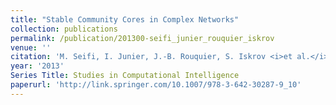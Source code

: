 ```yaml
---
title: "Stable Community Cores in Complex Networks"
collection: publications
permalink: /publication/201300-seifi_junier_rouquier_iskrov
venue: ''
citation: 'M. Seifi, I. Junier, J.-B. Rouquier, S. Iskrov <i>et al.</i>. <b>Stable Community Cores in Complex Networks</b>, <i></i> 2013'
year: '2013'
Series Title: Studies in Computational Intelligence
paperurl: 'http://link.springer.com/10.1007/978-3-642-30287-9_10'
---
```

